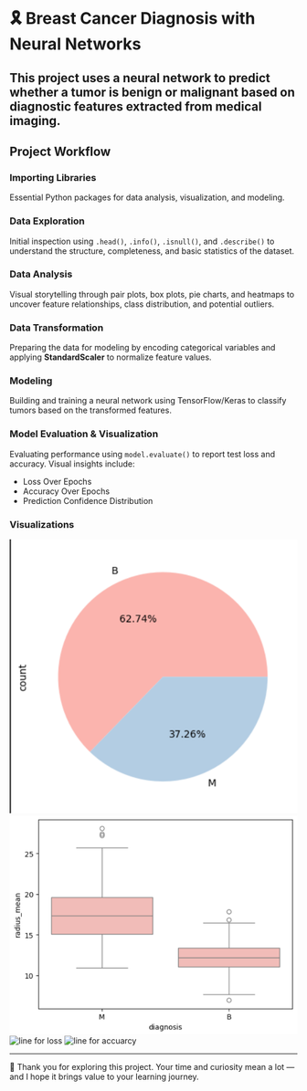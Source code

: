 # 🎗️ Breast Cancer Diagnosis with Neural Networks 

This project uses a neural network to predict whether a tumor is **benign** or **malignant** based on diagnostic features extracted from medical imaging. 
---

## Project Workflow

### Importing Libraries  
Essential Python packages for data analysis, visualization, and modeling.

### Data Exploration  
Initial inspection using `.head()`, `.info()`, `.isnull()`, and `.describe()` to understand the structure, completeness, and basic statistics of the dataset.

### Data Analysis  
Visual storytelling through pair plots, box plots, pie charts, and heatmaps to uncover feature relationships, class distribution, and potential outliers.

### Data Transformation  
Preparing the data for modeling by encoding categorical variables and applying **StandardScaler** to normalize feature values.

### Modeling  
Building and training a neural network using TensorFlow/Keras to classify tumors based on the transformed features.

### Model Evaluation & Visualization  
Evaluating performance using `model.evaluate()` to report test loss and accuracy. Visual insights include:
- Loss Over Epochs  
- Accuracy Over Epochs  
- Prediction Confidence Distribution

###  Visualizations
![pie](https://github.com/Esraa-MOhamed7/Breast-Cancer-Detection-Using-NN/blob/main/Diagnosis%20Disribution.png)
![box](https://github.com/Esraa-MOhamed7/Breast-Cancer-Detection-Using-NN/blob/main/diagnosis%20with%20radius_mean.png)
![line for loss](llj)
![line for accuarcy](hhhj)

---
🙏 Thank you for exploring this project. Your time and curiosity mean a lot — and I hope it brings value to your learning journey.

